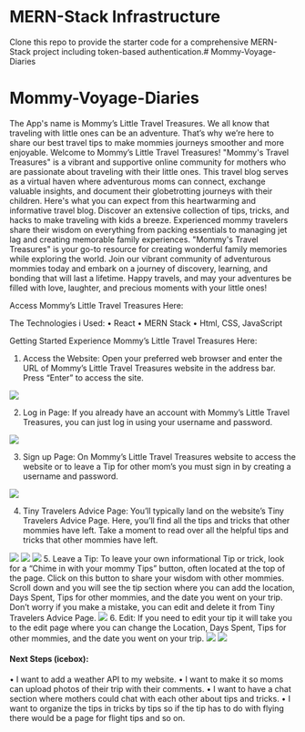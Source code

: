 # MERN-Stack Infrastructure

Clone this repo to provide the starter code for a comprehensive MERN-Stack project including token-based authentication.# Mommy-Voyage-Diaries
# Mommy-Voyage-Diaries

The App's name is Mommy’s Little Travel Treasures.
We all know that traveling with little ones can be an adventure. That’s why we’re here to share our best travel tips to make mommies journeys smoother and more enjoyable. Welcome to Mommy’s Little Travel Treasures!
"Mommy's Travel Treasures" is a vibrant and supportive online community for mothers who are passionate about traveling with their little ones. This travel blog serves as a virtual haven where adventurous moms can connect, exchange valuable insights, and document their globetrotting journeys with their children. Here's what you can expect from this heartwarming and informative travel blog. Discover an extensive collection of tips, tricks, and hacks to make traveling with kids a breeze. Experienced mommy travelers share their wisdom on everything from packing essentials to managing jet lag and creating memorable family experiences. "Mommy's Travel Treasures" is your go-to resource for creating wonderful family memories while exploring the world. Join our vibrant community of adventurous mommies today and embark on a journey of discovery, learning, and bonding that will last a lifetime. Happy travels, and may your adventures be filled with love, laughter, and precious moments with your little ones!


Access Mommy’s Little Travel Treasures Here:

The Technologies i Used:
•	React
•	MERN Stack
•	Html, CSS, JavaScript

Getting Started
Experience Mommy’s Little Travel Treasures Here:
1.    Access the Website: Open your preferred web browser and enter the URL of Mommy’s Little Travel Treasures website in the address bar. Press “Enter” to access the site.
<img src="https://i.imgur.com/uLw7Cg9.png"/>

2. Log in Page: If you already have an account with Mommy’s Little Travel Treasures, you can just log in using your username and password. 

<img src="https://i.imgur.com/QFr9mXu.png"/>

3. Sign up Page: On Mommy’s Little Travel Treasures website to access the website or to leave a Tip for other mom’s you must sign in by creating a username and password. 
<img src="https://i.imgur.com/fozYDsU.png"/>

4. Tiny Travelers Advice Page: You’ll typically land on the website’s Tiny Travelers Advice Page. Here, you’ll find all the tips and tricks that other mommies have left. Take a moment to read over all the helpful tips and tricks that other mommies have left.
<img src="https://i.imgur.com/y0SulbQ.png"/>
<img src="https://i.imgur.com/92Wkohe.png"/>
<img src="https://i.imgur.com/AfzFFSQ.png"/>
5.  Leave a Tip: To leave your own informational Tip or trick, look for a “Chime in with your mommy Tips” button, often located at the top of the page. Click on this button to share your wisdom with other mommies. Scroll down and you will see the tip section where you can add the location, Days Spent, Tips for other mommies, and the date you went on your trip. Don’t worry if you make a mistake, you can edit and delete it from Tiny Travelers Advice Page.
<img src="https://i.imgur.com/HiRd6hm.png"/>
6. Edit: If you need to edit your tip it will take you to the edit page where you can change the Location, Days Spent, Tips for other mommies, and the date you went on your trip. 
<img src="https://i.imgur.com/8bRWUeV.png"/>
<img src="https://i.imgur.com/dr8LIUI.png"/>


#### Next Steps (icebox):
•	I want to add a weather API to my website. 
•	I want to make it so moms can upload photos of their trip with their comments.
•	I want to have a chat section where mothers could chat with each other about tips and tricks. 
•	I want to organize the tips in tricks by tips so if the tip has to do with flying there would be a page for flight tips and so on. 

